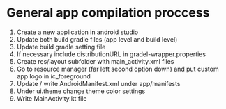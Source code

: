 # General app compilation proccess

1. Create a new application in android studio
2. Update both build gradle files (app level and build level)
3. Update build gradle setting file
4. If necessary include distributionURL in gradel-wrapper.properties
5. Create res/layout subfolder with main_activity.xml files
6. Go to resource manager (far left second option down) and put custom app logo in ic_foreground
7. Update / write AndroidManifest.xml under app/manifests
8. Under ui.theme change theme color settings
9. Write MainActivity.kt file
